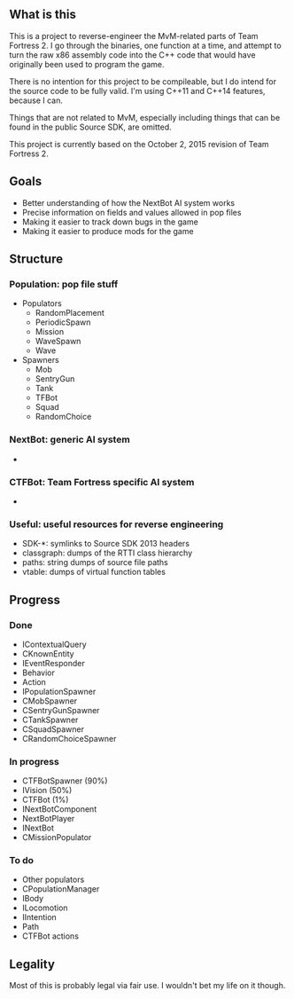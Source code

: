 ## What is this
This is a project to reverse-engineer the MvM-related parts of Team Fortress 2. I go through the binaries, one function at a time, and attempt to turn the raw x86 assembly code into the C++ code that would have originally been used to program the game.

There is no intention for this project to be compileable, but I do intend for the source code to be fully valid. I'm using C++11 and C++14 features, because I can.

Things that are not related to MvM, especially including things that can be found in the public Source SDK, are omitted.

This project is currently based on the October 2, 2015 revision of Team Fortress 2.

## Goals
* Better understanding of how the NextBot AI system works
* Precise information on fields and values allowed in pop files
* Making it easier to track down bugs in the game
* Making it easier to produce mods for the game

## Structure

### Population: pop file stuff
* Populators
  * RandomPlacement
  * PeriodicSpawn
  * Mission
  * WaveSpawn
  * Wave
* Spawners
  * Mob
  * SentryGun
  * Tank
  * TFBot
  * Squad
  * RandomChoice

### NextBot: generic AI system
* 

### CTFBot: Team Fortress specific AI system
* 

### Useful: useful resources for reverse engineering
* SDK-*: symlinks to Source SDK 2013 headers
* classgraph: dumps of the RTTI class hierarchy
* paths: string dumps of source file paths
* vtable: dumps of virtual function tables

## Progress

### Done
* IContextualQuery
* CKnownEntity
* IEventResponder
* Behavior<T>
* Action<T>
* IPopulationSpawner
* CMobSpawner
* CSentryGunSpawner
* CTankSpawner
* CSquadSpawner
* CRandomChoiceSpawner

### In progress
* CTFBotSpawner (90%)
* IVision (50%)
* CTFBot (1%)
* INextBotComponent
* NextBotPlayer<T>
* INextBot
* CMissionPopulator

### To do
* Other populators
* CPopulationManager
* IBody
* ILocomotion
* IIntention
* Path
* CTFBot actions

## Legality
Most of this is probably legal via fair use. I wouldn't bet my life on it though.
